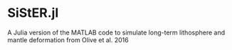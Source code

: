# SiStER.jl
A Julia version of the MATLAB code to simulate long-term lithosphere and mantle deformation from Olive et al. 2016
